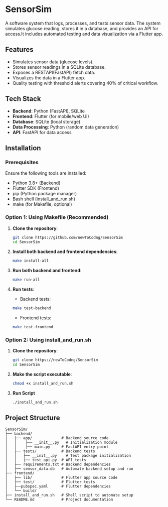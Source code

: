 # SensorSim
A software system that logs, processes, and tests sensor data. The system simulates glucose reading, stores it in a database, and provides an API for access.It includes automated testing and data visualization via a Flutter app.

## Features
- Simulates sensor data (glucose levels).
- Stores sensor readings in a SQLite database.
- Exposes a RESTAPI(FastAPI) fetch data.
- Visualizes the data in a Flutter app.
- Quality testing with threshold alerts covering 40% of critical workflow.

## Tech Stack
- **Backend**: Python (FastAPI), SQLite
- **Frontend**: Flutter (for mobile/web UI)
- **Database**: SQLite (local storage)
- **Data Processing**: Python (random data generation)
- **API**: FastAPI for data access

## Installation

### Prerequisites
Ensure the following tools are installed:
- Python 3.8+ (Backend)
- Flutter SDK (Frontend)
- pip (Python package manager)
- Bash shell (install_and_run.sh)
- make (for Makefile, optional)

  
### Option 1: Using Makefile (Recommended)
1. **Clone the repository**:
   ```bash
   git clone https://github.com/newToCodng/SensorSim
   cd SensorSim

2. **Install both backend and frontend dependencies**:
   ```bash
   make install-all

3. **Run both backend and frontend**:
   ```bash
   make run-all
   
4. **Run tests**:
   - Backend tests:
   ```bash
   make test-backend
   ```

   - Frontend tests:
   ```bash
   make test-frontend
   ```

### Option 2: Using install_and_run.sh
1. **Clone the repository**:
   ```bash
   git clone https://newToCodng/SensorSim
   cd SensorSim

2. **Make the script executable**:
   ```bash
   chmod +x install_and_run.sh

3. **Run Script**
   ```bash
   ./install_and_run.sh

  ## Project Structure
  ```
  SensorSim/
  ├── backend/ 
  │   ├── app/             # Backend source code
  │   │    ├── __init__.py   # Initialization module
  │   │    ├── main.py     # FastAPI entry point
  │   ├── tests/           # Backend tests
  │   │   ├── __init__.py    # Test package initialization
  │   │   ├── test_api.py  # API tests
  │   ├── requirements.txt # Backend dependencies
  │   ├── sensor_data.db   # Automate backend setup and run
  ├── frontend/            
  │   ├── lib/             # Flutter app source code
  │   ├── test/            # Flutter tests
  │   ├──pubspec.yaml      # Flutter dependencies
  │   └── build/           
  ├── install_and_run.sh   # Shell script to automate setup
  └── README.md            # Project documentation
   ``` 

   
   
  
